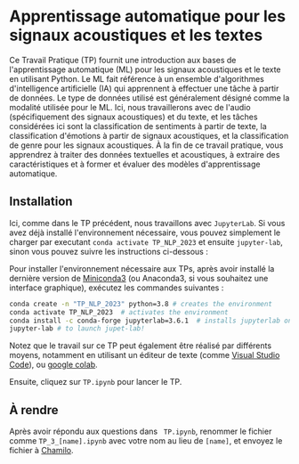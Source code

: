 # Apprentissage automatique pour les signaux acoustiques et les textes

Ce Travail Pratique (TP) fournit une introduction aux bases de l'apprentissage automatique (ML) pour les signaux acoustiques et le texte en utilisant Python. Le ML fait référence à un ensemble d'algorithmes d'intelligence artificielle (IA) qui apprennent à effectuer une tâche à partir de données. Le type de données utilisé est généralement désigné comme la modalité utilisée pour le ML. Ici, nous travaillerons avec de l'audio (spécifiquement des signaux acoustiques) et du texte, et les tâches considérées ici sont la classification de sentiments à partir de texte, la classification d'émotions à partir de signaux acoustiques, et la classification de genre pour les signaux acoustiques. À la fin de ce travail pratique, vous apprendrez à traiter des données textuelles et acoustiques, à extraire des caractéristiques et à former et évaluer des modèles d'apprentissage automatique.

## Installation

Ici, comme dans le TP précédent, nous travaillons avec `JupyterLab`. Si vous avez déjà installé l'environnement nécessaire, vous pouvez simplement le charger par executant `conda activate TP_NLP_2023` et ensuite `jupyter-lab`, sinon vous pouvez suivre les instructions ci-dessous :

Pour installer l'environnement nécessaire aux TPs, après avoir installé la dernière version de [Miniconda3](https://docs.conda.io/en/latest/miniconda.html) (ou Anaconda3, si vous souhaitez une interface graphique), exécutez les commandes suivantes :

````bash
conda create -n "TP_NLP_2023" python=3.8 # creates the environment
conda activate TP_NLP_2023  # activates the environment
conda install -c conda-forge jupyterlab=3.6.1  # installs jupyterlab on the environment
jupyter-lab # to launch jupet-lab!
````
Notez que le travail sur ce TP peut également être réalisé par différents moyens, notamment en utilisant un éditeur de texte (comme [Visual Studio Code](https://code.visualstudio.com/)), ou [google colab](https://colab.research.google.com/). 

Ensuite, cliquez sur `TP.ipynb` pour lancer le TP.

## À rendre

Après avoir répondu aux questions dans ` TP.ipynb`, renommer le fichier comme `TP_3_[name].ipynb` avec votre nom au lieu de `[name]`, et envoyez le fichier à [Chamilo](https://chamilo.univ-grenoble-alpes.fr/).

 



